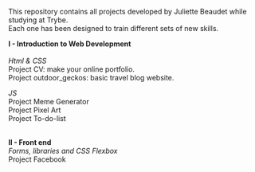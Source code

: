 This repository contains all projects developed by Juliette Beaudet while studying at Trybe.<br>
Each one has been designed to train different sets of new skills.

<strong>I - Introduction to Web Development</strong>
<br><br>
<em>Html & CSS</em><br>
Project CV: make your online portfolio.<br>
Project outdoor_geckos: basic travel blog website.

<em>JS</em><br>
Project Meme Generator<br>
Project Pixel Art<br>
Project To-do-list

<br>
<strong>II - Front end</strong><br>
<em>Forms, libraries and CSS Flexbox</em><br>
Project Facebook



